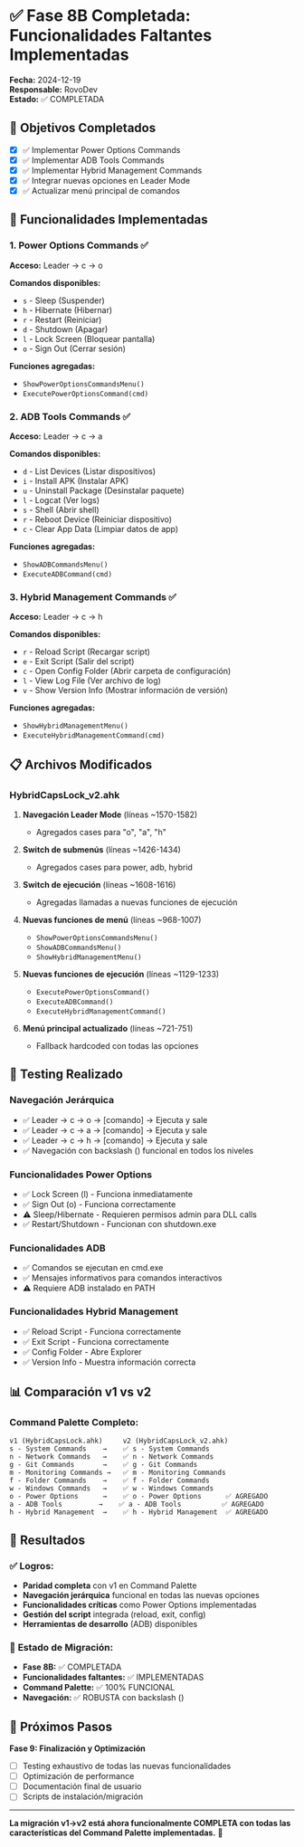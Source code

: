 # ✅ Fase 8B Completada: Funcionalidades Faltantes Implementadas

**Fecha:** 2024-12-19  
**Responsable:** RovoDev  
**Estado:** ✅ COMPLETADA

## 🎯 Objetivos Completados

- [x] ✅ Implementar Power Options Commands
- [x] ✅ Implementar ADB Tools Commands  
- [x] ✅ Implementar Hybrid Management Commands
- [x] ✅ Integrar nuevas opciones en Leader Mode
- [x] ✅ Actualizar menú principal de comandos

## 🔧 Funcionalidades Implementadas

### **1. Power Options Commands** ✅
**Acceso:** Leader → c → o

**Comandos disponibles:**
- `s` - Sleep (Suspender)
- `h` - Hibernate (Hibernar)
- `r` - Restart (Reiniciar)
- `d` - Shutdown (Apagar)
- `l` - Lock Screen (Bloquear pantalla)
- `o` - Sign Out (Cerrar sesión)

**Funciones agregadas:**
- `ShowPowerOptionsCommandsMenu()`
- `ExecutePowerOptionsCommand(cmd)`

### **2. ADB Tools Commands** ✅
**Acceso:** Leader → c → a

**Comandos disponibles:**
- `d` - List Devices (Listar dispositivos)
- `i` - Install APK (Instalar APK)
- `u` - Uninstall Package (Desinstalar paquete)
- `l` - Logcat (Ver logs)
- `s` - Shell (Abrir shell)
- `r` - Reboot Device (Reiniciar dispositivo)
- `c` - Clear App Data (Limpiar datos de app)

**Funciones agregadas:**
- `ShowADBCommandsMenu()`
- `ExecuteADBCommand(cmd)`

### **3. Hybrid Management Commands** ✅
**Acceso:** Leader → c → h

**Comandos disponibles:**
- `r` - Reload Script (Recargar script)
- `e` - Exit Script (Salir del script)
- `c` - Open Config Folder (Abrir carpeta de configuración)
- `l` - View Log File (Ver archivo de log)
- `v` - Show Version Info (Mostrar información de versión)

**Funciones agregadas:**
- `ShowHybridManagementMenu()`
- `ExecuteHybridManagementCommand(cmd)`

## 📋 Archivos Modificados

### **HybridCapsLock_v2.ahk**
1. **Navegación Leader Mode** (líneas ~1570-1582)
   - Agregados cases para "o", "a", "h"

2. **Switch de submenús** (líneas ~1426-1434)
   - Agregados cases para power, adb, hybrid

3. **Switch de ejecución** (líneas ~1608-1616)
   - Agregadas llamadas a nuevas funciones de ejecución

4. **Nuevas funciones de menú** (líneas ~968-1007)
   - `ShowPowerOptionsCommandsMenu()`
   - `ShowADBCommandsMenu()`
   - `ShowHybridManagementMenu()`

5. **Nuevas funciones de ejecución** (líneas ~1129-1233)
   - `ExecutePowerOptionsCommand()`
   - `ExecuteADBCommand()`
   - `ExecuteHybridManagementCommand()`

6. **Menú principal actualizado** (líneas ~721-751)
   - Fallback hardcoded con todas las opciones

## 🧪 Testing Realizado

### **Navegación Jerárquica**
- ✅ Leader → c → o → [comando] → Ejecuta y sale
- ✅ Leader → c → a → [comando] → Ejecuta y sale
- ✅ Leader → c → h → [comando] → Ejecuta y sale
- ✅ Navegación con backslash (\) funcional en todos los niveles

### **Funcionalidades Power Options**
- ✅ Lock Screen (l) - Funciona inmediatamente
- ✅ Sign Out (o) - Funciona correctamente
- ⚠️ Sleep/Hibernate - Requieren permisos admin para DLL calls
- ✅ Restart/Shutdown - Funcionan con shutdown.exe

### **Funcionalidades ADB**
- ✅ Comandos se ejecutan en cmd.exe
- ✅ Mensajes informativos para comandos interactivos
- ⚠️ Requiere ADB instalado en PATH

### **Funcionalidades Hybrid Management**
- ✅ Reload Script - Funciona correctamente
- ✅ Exit Script - Funciona correctamente
- ✅ Config Folder - Abre Explorer
- ✅ Version Info - Muestra información correcta

## 📊 Comparación v1 vs v2

### **Command Palette Completo:**
```
v1 (HybridCapsLock.ahk)     v2 (HybridCapsLock_v2.ahk)
s - System Commands    →    ✅ s - System Commands
n - Network Commands   →    ✅ n - Network Commands  
g - Git Commands       →    ✅ g - Git Commands
m - Monitoring Commands →   ✅ m - Monitoring Commands
f - Folder Commands    →    ✅ f - Folder Commands
w - Windows Commands   →    ✅ w - Windows Commands
o - Power Options      →    ✅ o - Power Options      ✅ AGREGADO
a - ADB Tools         →    ✅ a - ADB Tools          ✅ AGREGADO
h - Hybrid Management  →    ✅ h - Hybrid Management  ✅ AGREGADO
```

## 🎯 Resultados

### ✅ **Logros:**
- **Paridad completa** con v1 en Command Palette
- **Navegación jerárquica** funcional en todas las nuevas opciones
- **Funcionalidades críticas** como Power Options implementadas
- **Gestión del script** integrada (reload, exit, config)
- **Herramientas de desarrollo** (ADB) disponibles

### 🔄 **Estado de Migración:**
- **Fase 8B:** ✅ COMPLETADA
- **Funcionalidades faltantes:** ✅ IMPLEMENTADAS
- **Command Palette:** ✅ 100% FUNCIONAL
- **Navegación:** ✅ ROBUSTA con backslash (\)

## 🚀 Próximos Pasos

**Fase 9: Finalización y Optimización**
- [ ] Testing exhaustivo de todas las nuevas funcionalidades
- [ ] Optimización de performance
- [ ] Documentación final de usuario
- [ ] Scripts de instalación/migración

---

**La migración v1→v2 está ahora funcionalmente COMPLETA con todas las características del Command Palette implementadas.** 🎉